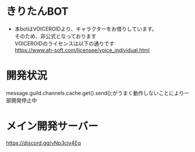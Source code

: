 # きりたんBOT
- 本botはVOICEROIDより、キャラクターをお借りしています。
<br>そのため、非公式となっております
<br>VOICEROIDのライセンスは以下の通りです
<br>https://www.ah-soft.com/licensee/voice_individual.html

# 開発状況
message.guild.channels.cache.get().send();がうまく動作しないことにより一部開発停止中

# メイン開発サーバー
https://discord.gg/vNp3cjy4Eq
